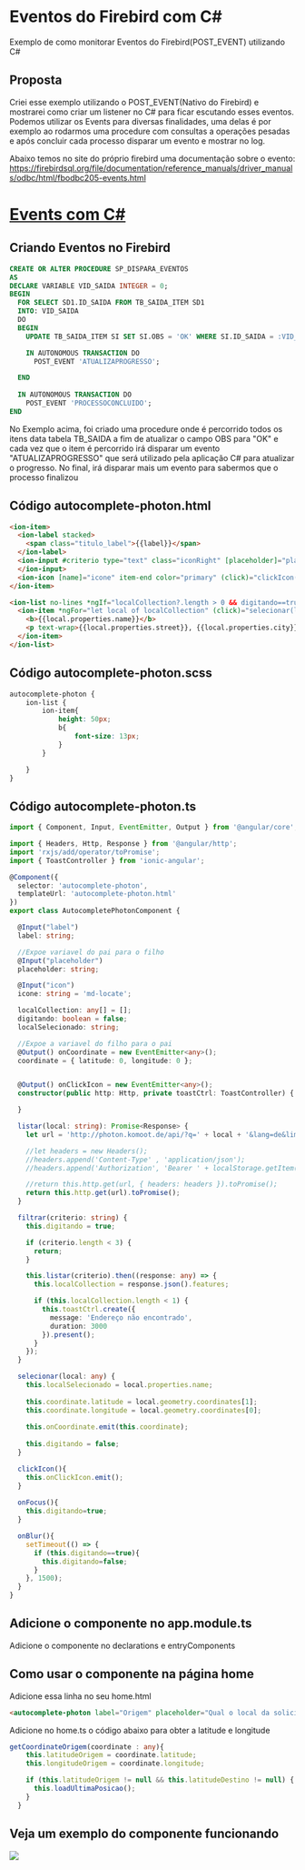 # Eventos do Firebird com C#
Exemplo de como monitorar Eventos do Firebird(POST_EVENT) utilizando C#

## Proposta
Criei esse exemplo utilizando o POST_EVENT(Nativo do Firebird) e mostrarei como criar um listener no C# para ficar escutando esses eventos. Podemos utilizar os Events para diversas finalidades, uma delas é por exemplo ao rodarmos uma procedure com consultas a operações pesadas e após concluir cada processo disparar um evento e mostrar no log.

Abaixo temos no site do próprio firebird uma documentação sobre o evento:
https://firebirdsql.org/file/documentation/reference_manuals/driver_manuals/odbc/html/fbodbc205-events.html



# [Events com C#](#)

## Criando Eventos no Firebird
```sql
CREATE OR ALTER PROCEDURE SP_DISPARA_EVENTOS
AS
DECLARE VARIABLE VID_SAIDA INTEGER = 0;
BEGIN
  FOR SELECT SD1.ID_SAIDA FROM TB_SAIDA_ITEM SD1
  INTO: VID_SAIDA
  DO
  BEGIN
    UPDATE TB_SAIDA_ITEM SI SET SI.OBS = 'OK' WHERE SI.ID_SAIDA = :VID_SAIDA;

    IN AUTONOMOUS TRANSACTION DO
      POST_EVENT 'ATUALIZAPROGRESSO';

  END  
  
  IN AUTONOMOUS TRANSACTION DO
    POST_EVENT 'PROCESSOCONCLUIDO';  
END
```
No Exemplo acima, foi criado uma procedure onde é percorrido todos os itens data tabela TB_SAIDA a fim de atualizar o campo OBS para "OK" e cada vez que o item é percorrido irá disparar um evento "ATUALIZAPROGRESSO" que será utilizado pela aplicação C# para atualizar o progresso. No final, irá disparar mais um evento para sabermos que o processo finalizou

## Código autocomplete-photon.html
```html
<ion-item>
  <ion-label stacked>
    <span class="titulo_label">{{label}}</span>
  </ion-label>
  <ion-input #criterio type="text" class="iconRight" [placeholder]="placeholder" (keyup)="filtrar(criterio.value)" (ionBlur)="onBlur()" (ionFocus)="onFocus()" [(ngModel)]="localSelecionado" clearInput>
  </ion-input>
  <ion-icon [name]="icone" item-end color="primary" (click)="clickIcon()"></ion-icon>
</ion-item>

<ion-list no-lines *ngIf="localCollection?.length > 0 && digitando==true">
  <ion-item *ngFor="let local of localCollection" (click)="selecionar(local)">
    <b>{{local.properties.name}}</b>
    <p text-wrap>{{local.properties.street}}, {{local.properties.city}} - {{local.properties.state}}</p>
  </ion-item>
</ion-list>
```

## Código autocomplete-photon.scss
```css
autocomplete-photon {
    ion-list {
        ion-item{
            height: 50px;
            b{
                font-size: 13px;
            }
        }

    }
}
```

## Código autocomplete-photon.ts
```typescript
import { Component, Input, EventEmitter, Output } from '@angular/core';

import { Headers, Http, Response } from '@angular/http';
import 'rxjs/add/operator/toPromise';
import { ToastController } from 'ionic-angular';

@Component({
  selector: 'autocomplete-photon',
  templateUrl: 'autocomplete-photon.html'
})
export class AutocompletePhotonComponent {

  @Input("label")
  label: string;

  //Expoe variavel do pai para o filho
  @Input("placeholder")
  placeholder: string;

  @Input("icon")
  icone: string = 'md-locate';

  localCollection: any[] = [];
  digitando: boolean = false;
  localSelecionado: string;

  //Expoe a variavel do filho para o pai
  @Output() onCoordinate = new EventEmitter<any>();
  coordinate = { latitude: 0, longitude: 0 };


  @Output() onClickIcon = new EventEmitter<any>();
  constructor(public http: Http, private toastCtrl: ToastController) {

  }

  listar(local: string): Promise<Response> {
    let url = 'http://photon.komoot.de/api/?q=' + local + '&lang=de&limit=5';

    //let headers = new Headers();
    //headers.append('Content-Type' , 'application/json');
    //headers.append('Authorization', 'Bearer ' + localStorage.getItem('token'));

    //return this.http.get(url, { headers: headers }).toPromise();
    return this.http.get(url).toPromise();
  }

  filtrar(criterio: string) {
    this.digitando = true;

    if (criterio.length < 3) {
      return;
    }

    this.listar(criterio).then((response: any) => {
      this.localCollection = response.json().features;

      if (this.localCollection.length < 1) {
        this.toastCtrl.create({
          message: 'Endereço não encontrado',
          duration: 3000
        }).present();
      }
    });
  }

  selecionar(local: any) {
    this.localSelecionado = local.properties.name;
    
    this.coordinate.latitude = local.geometry.coordinates[1];
    this.coordinate.longitude = local.geometry.coordinates[0];
    
    this.onCoordinate.emit(this.coordinate);
    
    this.digitando = false;
  }

  clickIcon(){
    this.onClickIcon.emit();
  }
  
  onFocus(){
    this.digitando=true;
  }

  onBlur(){
    setTimeout(() => {
      if (this.digitando==true){
        this.digitando=false;
      }
    }, 1500);
  }
}

```

## Adicione o componente no app.module.ts
Adicione o componente no declarations e entryComponents


## Como usar o componente na página home
Adicione essa linha no seu home.html
```html
<autocomplete-photon label="Origem" placeholder="Qual o local da solicitação?" (onCoordinate)="getCoordinateOrigem($event)" (onClickIcon)="showMapa('origem', 'Origem')"></autocomplete-photon>
```

Adicione no home.ts o código abaixo para obter a latitude e longitude
```typescript
getCoordinateOrigem(coordinate : any){
    this.latitudeOrigem = coordinate.latitude;
    this.longitudeOrigem = coordinate.longitude;

    if (this.latitudeOrigem != null && this.latitudeDestino != null) {
      this.loadUltimaPosicao();
    }
  }
```

## Veja um exemplo do componente funcionando
![](https://github.com/pauloanalista/AutocompletePlacesWithPhotonForIonic3/blob/master/PhotonComponentIonic3.gif?raw=true)
